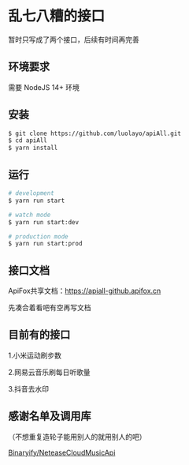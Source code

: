 # 乱七八糟的接口

暂时只写成了两个接口，后续有时间再完善

## 环境要求

需要 NodeJS 14+ 环境

## 安装
```bash
$ git clone https://github.com/luolayo/apiAll.git
$ cd apiAll
$ yarn install
```

## 运行

```bash
# development
$ yarn run start

# watch mode
$ yarn run start:dev

# production mode
$ yarn run start:prod
```

## 接口文档

ApiFox共享文档：https://apiall-github.apifox.cn

先凑合着看吧有空再写文档

## 目前有的接口

1.小米运动刷步数

2.网易云音乐刷每日听歌量

3.抖音去水印

## 感谢名单及调用库

（不想重复造轮子能用别人的就用别人的吧）

[Binaryify/NeteaseCloudMusicApi](https://github.com/Binaryify/NeteaseCloudMusicApi)

